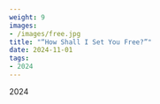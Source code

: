 ```yaml
---
weight: 9
images:
- /images/free.jpg
title: "“How Shall I Set You Free?”"
date: 2024-11-01
tags:
- 2024
---
```

2024

